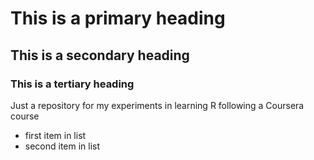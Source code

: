 # This is a primary heading
## This is a secondary heading
### This is a tertiary heading

Just a repository for my experiments in learning R following a Coursera course

* first item in list
* second item in list